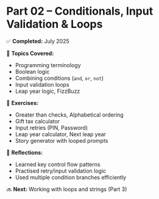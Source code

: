 # Part 02 – Conditionals, Input Validation & Loops

✅ **Completed:** July 2025  


🧠 **Topics Covered:**
- Programming terminology
- Boolean logic
- Combining conditions (`and`, `or`, `not`)
- Input validation loops
- Leap year logic, FizzBuzz

🧪 **Exercises:**
- Greater than checks, Alphabetical ordering
- Gift tax calculator
- Input retries (PIN, Password)
- Leap year calculator, Next leap year
- Story generator with looped prompts

📝 **Reflections:**
- Learned key control flow patterns
- Practised retry/input validation logic
- Used multiple condition branches efficiently

🔜 **Next:** Working with loops and strings (Part 3)
